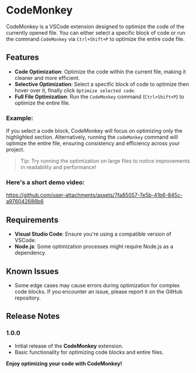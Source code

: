 # CodeMonkey

CodeMonkey is a VSCode extension designed to optimize the code of the currently opened file. You can either select a specific block of code or run the command `CodeMonkey` via `Ctrl+Shift+P` to optimize the entire code file.

## Features

- **Code Optimization**: Optimize the code within the current file, making it cleaner and more efficient.
- **Selective Optimization**: Select a specific block of code to optimize then hover over it, finally click `Optimize selected code`.
- **Full File Optimization**: Run the `CodeMonkey` command (`Ctrl+Shift+P`) to optimize the entire file.

### Example:

If you select a code block, CodeMonkey will focus on optimizing only the highlighted section. Alternatively, running the `codeMonkey` command will optimize the entire file, ensuring consistency and efficiency across your project.

> Tip: Try running the optimization on large files to notice improvements in readability and performance!

### Here's a short demo video:


https://github.com/user-attachments/assets/7fa85057-7e5b-41b6-845c-a976042686b6




## Requirements

- **Visual Studio Code**: Ensure you're using a compatible version of VSCode.
- **Node.js**: Some optimization processes might require Node.js as a dependency.

## Known Issues

- Some edge cases may cause errors during optimization for complex code blocks. If you encounter an issue, please report it on the GitHub repository.

## Release Notes

### 1.0.0
- Initial release of the **CodeMonkey** extension. 
- Basic functionality for optimizing code blocks and entire files.

**Enjoy optimizing your code with CodeMonkey!**
